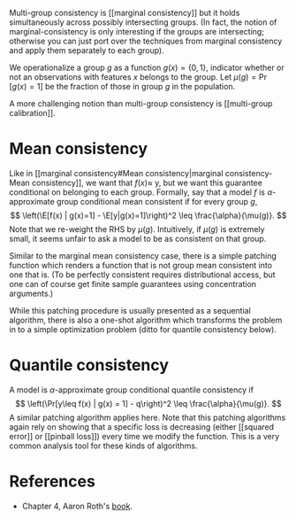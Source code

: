 Multi-group consistency is [[marginal consistency]] but it holds simultaneously across possibly intersecting groups. (In fact, the notion of marginal-consistency is only interesting if the groups are intersecting; otherwise you can just port over the techniques from marginal consistency and apply them separately to each group). 

We operationalize a group $g$ as a function $g(x)=\{0,1\}$, indicator whether or not an observations with features $x$ belongs to the group. Let $\mu(g) = \Pr[g(x)=1]$ be the fraction of those in group $g$ in the population.  

A more challenging notion than multi-group consistency is [[multi-group calibration]]. 

# Mean consistency 

Like in [[marginal consistency#Mean consistency|marginal consistency-Mean consistency]], we want that $f(x) \approx$ y, but we want this guarantee conditional on belonging to each group. Formally, say that a model $f$ is $\alpha$-approximate group conditional mean consistent if for every group $g$, 
$$
\left(\E[f(x) | g(x)=1] - \E[y|g(x)=1]\right)^2 \leq \frac{\alpha}{\mu(g)}.
$$
Note that we re-weight the RHS by $\mu(g)$. Intuitively, if $\mu(g)$ is extremely small, it seems unfair to ask a model to be as consistent on that group. 

Similar to the marginal mean consistency case, there is a simple patching function which renders a function that is not group mean consistent into one that is. (To be perfectly consistent requires distributional access, but one can of course get finite sample guarantees using concentration arguments.)

While this patching procedure is usually presented as a sequential algorithm, there is also a one-shot algorithm which transforms the problem in to a simple optimization problem (ditto for quantile consistency below). 
# Quantile consistency 

A model is $\alpha$-approximate group conditional quantile consistency if 
$$
\left(\Pr[y\leq f(x) | g(x) = 1] - q\right)^2 \leq \frac{\alpha}{\mu(g)}.
$$
A similar patching algorithm applies here. Note that this patching algorithms again rely on showing that a specific loss is decreasing (either [[squared error]] or [[pinball loss]]) every time we modify the function. This is a very common analysis tool for these kinds of algorithms. 


# References 
- Chapter 4, Aaron Roth's [book](https://www.cis.upenn.edu/~aaroth/uncertainty-notes.pdf). 